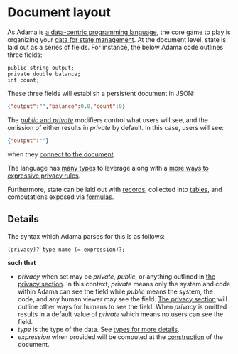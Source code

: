 # Document layout

As Adama is [a data-centric programming language](https://en.wikipedia.org/wiki/Data-centric_programming_language), the core game to play is organizing your [data for state management](https://en.wikipedia.org/wiki/State_management). At the document level, state is laid out as a series of fields. For instance, the below Adama code outlines three fields:

```adama
public string output;
private double balance;
int count;
```

These three fields will establish a persistent document in JSON:
```json
{"output":"","balance":0.0,"count":0}
```

The [*public* and *private*](./privacy-and-bubbles.md) modifiers control what users will see, and the omission of either results in *private* by default. In this case, users will see:
```json
{"output":""}
````
when they [connect to the document](./static-policies-document-events.md#connected-and-disconnected).

The language has [many types](./types.md) to leverage along with a [more ways to expressive privacy rules](./privacy-and-bubbles.md).

Furthermore, state can be laid out with [records](./records.md), collected into [tables](./tables-linq.md), and computations exposed via [formulas](./formulas.md).

## Details

The syntax which Adama parses for this is as follows:
```regex
(privacy)? type name (= expression)?;
```

**such that**
* _privacy_ when set may be *private*, *public*, or anything outlined in [the privacy section](./privacy-and-bubbles.md). In this context, *private* means only the system and code within Adama can see the field while *public* means the system, the code, and any human viewer may see the field. [The privacy section](./privacy-and-bubbles.md) will outline other ways for humans to see the field. When _privacy_ is omitted results in a default value of *private* which means no users can see the field.
* _type_ is the type of the data. See [types for more details](./types.md).
* _expression_ when provided will be computed at the [construction](./static-policies-document-events.md) of the document.
